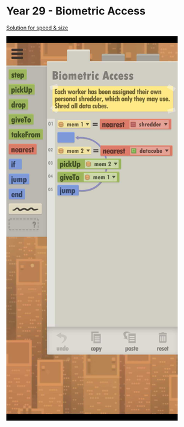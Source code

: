 # Year 29 - Biometric Access

[Solution for speed & size](solution.txt)

![Solution for speed & size](solution.JPEG "Year 29")